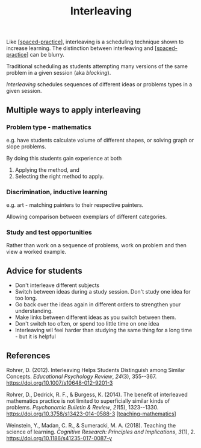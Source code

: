 ﻿---
title: Interleaving
---
Like [[spaced-practice]], interleaving is a scheduling technique shown to increase learning. The distinction between interleaving and [[spaced-practice]] can be blurry.

Traditional scheduling as students attempting many versions of the same problem in a given session (aka _blocking_). 

_Interleaving_ schedules sequences of different ideas or problems types in a given session.

## Multiple ways to apply interleaving

### Problem type - mathematics

e.g. have students calculate volume of different shapes, or solving graph or slope problems.

By doing this students gain experience at both

1. Applying the method, and
2. Selecting the right method to apply.

### Discrimination, inductive learning

e.g. art - matching painters to their respective painters. 

Allowing comparison between exemplars of different categories.

### Study and test opportunities

Rather than work on a sequence of problems, work on problem and then view a worked example.

## Advice for students

- Don't interleave different subjects
- Switch between ideas during a study session. Don't study one idea for too long. 
- Go back over the ideas again in different orders to strengthen your understanding.
- Make links between different ideas as you switch between them. 
- Don't switch too often, or spend too little time on one idea 
- Interleaving wil feel harder than studying the same thing for a long time - but it is helpful


## References

Rohrer, D. (2012). Interleaving Helps Students Distinguish among Similar Concepts. *Educational Psychology Review*, *24*(3), 355--367. <https://doi.org/10.1007/s10648-012-9201-3>

Rohrer, D., Dedrick, R. F., & Burgess, K. (2014). The benefit of interleaved mathematics practice is not limited to superficially similar kinds of problems. *Psychonomic Bulletin & Review*, *21*(5), 1323--1330. <https://doi.org/10.3758/s13423-014-0588-3> [[teaching-mathematics]]

Weinstein, Y., Madan, C. R., & Sumeracki, M. A. (2018). Teaching the science of learning. *Cognitive Research: Principles and Implications*, *3*(1), 2. <https://doi.org/10.1186/s41235-017-0087-y>

[//begin]: # "Autogenerated link references for markdown compatibility"
[spaced-practice]: spaced-practice "Spaced practice (aka Distributed Practice)"
[teaching-mathematics]: ../Teaching/Mathematics/teaching-mathematics "Teaching Mathematics"
[//end]: # "Autogenerated link references"